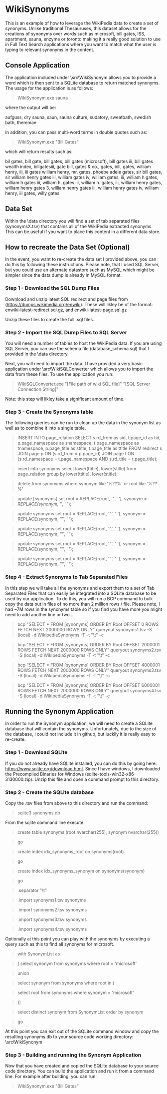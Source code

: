 # WikiSynonyms
This is an example of how to leverage the WikiPedia data to create a set of synonyms.  Unlike traditional Thesauruses, this dataset allows for the creations of synonyms over words such as microsoft, bill gates, ISS, apartment, sauna, enzyme or toronto making it a really good solution to use in Full Text Search applications where you want to match what the user is typing to relevant synonyms in the content.

## Console Application

The application included under \src\WikiSynonym allows you to provide a word which is then sent to a SQLite database to return matched synonyms.  The usage for the application is as follows:

> WikiSynonym.exe sauna

where the output will be: 

aufguss, 
dry sauna, 
saun, 
sauna culture, 
sudatory, 
sweatbath, 
swedish bath, 
theremae

In addition, you can pass multi-word terms in double quotes such as: 

>WikiSynonym.exe "Bill Gates"

which will return results such as:

bil gates, 
bill gate, 
bill gates, 
bill gates (microsoft), 
bill gates iii, 
bill gates wealth index, 
billgatesiii, 
gate bill, 
gates & co., 
gates, bill, 
gates, william henry, iii, 
iii gates william henry, 
mr. gates, 
phoebe adele gates, 
sir bill gates, 
sir william henry gates iii, 
william gates iv, 
william gates, iii, 
william h gates, 
william h gates iii, 
william h. gates iii, 
william h. gates, iii, 
william henry gates, 
william henry gates 3, 
william henry gates iii, 
william henry gates iv, 
william henry, iii gates, 
willy gates

## Data Set
Within the \data directory you will find a set of tab separated files (synonymsX.tsv) that contains all of the WikiPedia extracted synonyms.  This can be useful if you want to place this content in a different data store.

## How to recreate the Data Set (Optional)
In the event, you want to re-create the data set I provided above, you can do this by following these instructions.  Please note, that I used SQL Server, but you could use an alternate datastore such as MySQL which might be simpler since the data dump is already in MySQL format.

### Step 1 - Download the SQL Dump Files

Download and unzip latest SQL redirect and page files from (https://dumps.wikimedia.org/enwiki).  These will likley be of the format: enwiki-latest-redirect.sql.gz, and enwiki-latest-page.sql.gz

Unzip these files to create the full .sql files.

### Step 2 - Import the SQL Dump Files to SQL Server

You will need a number of tables to host the WikiPedia data.  If you are using SQL Server, you can use the schema file (database_schema.sql) that I provided in the \data directory.

Next, you will need to import the data.  I have provided a very basic application under \src\WikiSQLConverter which allows you to import the data from these files.  To use the application you run:

> WikiSQLConverter.exe "[File path of wiki SQL file]" "[SQL Server Connection String]"

Note: this step will likley take a significant amount of time.

### Step 3 - Create the Synonyms table

The following queries can be run to clean up the data in the synonym list as well as to combine it into a single table.

> INSERT INTO page_relation
> SELECT s.rd_from as sid, 
>       t.page_id as tid, 
>       p.page_namespace as snamespace,
>       t.page_namespace as tnamespace, 
>       p.page_title as stitle, 
>       t.page_title as ttitle 
> FROM redirect s 
> JOIN page p ON (s.rd_from = p.page_id)
> JOIN page t ON (s.rd_namespace = t.page_namespace AND s.rd_title = t.page_title);

> insert into synonyms select lower(ttitle), lower(stitle) from page_relation group by lower(ttitle), lower(stitle);

> delete from synonyms where synonym like '%??%' or root like '%??%'

> update [synonyms] set root = REPLACE(root, '_', ' '), synonym = REPLACE(synonym, '_', ' ');

> update synonyms set root = REPLACE(root, '\"', ' '), synonym = REPLACE(synonym, '\"', ' ');

> update synonyms set root = REPLACE(root, '"', ' '), synonym = REPLACE(synonym, '"', ' ');

> update synonyms set root = REPLACE(root, '“', ' '), synonym = REPLACE(synonym, '“', ' ');

> update synonyms set root = REPLACE(root, '”', ' '), synonym = REPLACE(synonym, '”', ' ');

### Step 4 - Extract Synonyms to Tab Separated Files

In this step we will take all the synonyms and export them to a set of Tab Separated Files that can easily be integrated into a SQLite database to be used by our application.  To do this, you will run a BCP command to bulk copy the data out in files of no more than 2 million rows / file.  Please note, I had ~7M rows in the synonyms table so if you find you have more you might need to add another line or two...

> bcp "SELECT * FROM [synonyms] ORDER BY Root OFFSET 0 ROWS FETCH NEXT 2000000 ROWS ONLY" queryout synonyms1.tsv -S (local) -d WikipediaSynonyms -T -t "\t" -c

> bcp "SELECT * FROM [synonyms] ORDER BY Root OFFSET 2000001 ROWS FETCH NEXT 2000000 ROWS ONLY" queryout synonyms2.tsv -S (local) -d WikipediaSynonyms -T -t "\t" -c

> bcp "SELECT * FROM [synonyms] ORDER BY Root OFFSET 4000001 ROWS FETCH NEXT 2000000 ROWS ONLY" queryout synonyms3.tsv -S (local) -d WikipediaSynonyms -T -t "\t" -c

> bcp "SELECT * FROM [synonyms] ORDER BY Root OFFSET 6000001 ROWS FETCH NEXT 2000000 ROWS ONLY" queryout synonyms4.tsv -S (local) -d WikipediaSynonyms -T -t "\t" -c

## Running the Synonym Application

In order to run the Synonym application, we will need to create a SQLite database that will contain the synonyms.  Unfortunately, due to the size of the database, I could not include it in github, but luckily it is really easy to re-create.

### Step 1 - Download SQLite

If you do not already have SQLite installed, you can do this by going here: https://www.sqlite.org/download.html.  Since I have windows, I downloaded the Precompiled Binaries for Windows (sqlite-tools-win32-x86-3130000.zip).  Unzip this file and open a command prompt to this directory.

### Step 2 - Create the SQLite database

Copy the .tsv files from above to this directory and run the command:

> sqlite3 synonyms.db

From the sqlite command line execute: 

> create table synonyms (root nvarchar(255), synonym nvarchar(255))

> go

> create index idx_synonyms_root on synonyms(root)

> go

> create index idx_synonyms_synonym on synonyms(synonym)

> go

> .separator "\t"

> .import synonyms1.tsv synonyms

> .import synonyms2.tsv synonyms

> .import synonyms3.tsv synonyms

> .import synonyms4.tsv synonyms

Optionally at this point you can play with the synonyms by executing a query such as this to find all synonyms for microsoft.

> with SynonymList as 

> ( select synonym from synonyms where root = 'microsoft'

> union 

> select synonym from synonyms where root in ( 

>   select root from synonyms where synonym = 'microsoft' 

> )) 

> select distinct synonym from SynonymList order by synonym 

> go

At this point you can exit out of the SQLite command window and copy the resulting synonyms.db to your source code working directory: \src\WikiSynonym

### Step 3 - Building and running the Synonym Application

Now that you have created and copied the SQLite database to your source code directory.  You can build the application and run it from a command line.  For example after building, you can run: 

>WikiSynonym.exe "Bill Gates"







